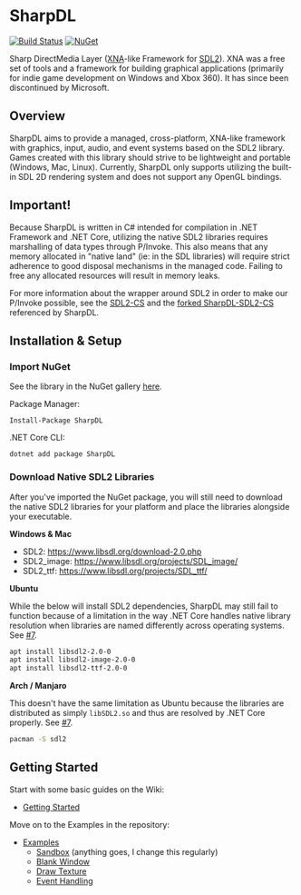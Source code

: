 # SharpDL
[![Build Status](https://dev.azure.com/justinskiles/justinskiles/_apis/build/status/babelshift.SharpDL?branchName=master)](https://dev.azure.com/justinskiles/justinskiles/_build/latest?definitionId=1&branchName=master)
[![NuGet](https://img.shields.io/nuget/v/SharpDL.svg)](https://www.nuget.org/packages/SharpDL)

Sharp DirectMedia Layer ([XNA](https://en.wikipedia.org/wiki/Microsoft_XNA)-like Framework for [SDL2](https://www.libsdl.org/index.php)). XNA was a free set of tools and a framework for building graphical applications (primarily for indie game development on Windows and Xbox 360). It has since been discontinued by Microsoft.

## Overview
SharpDL aims to provide a managed, cross-platform, XNA-like framework with graphics, input, audio, and event systems based on the SDL2 library. Games created with this library should strive to be lightweight and portable (Windows, Mac, Linux). Currently, SharpDL only supports utilizing the built-in SDL 2D rendering system and does not support any OpenGL bindings.

## Important!
Because SharpDL is written in C# intended for compilation in .NET Framework and .NET Core, utilizing the native SDL2 libraries requires marshalling of data types through P/Invoke. This also means that any memory allocated in "native land" (ie: in the SDL libraries) will require strict adherence to good disposal mechanisms in the managed code. Failing to free any allocated resources will result in memory leaks.

For more information about the wrapper around SDL2 in order to make our P/Invoke possible, see the [SDL2-CS](https://github.com/flibitijibibo/SDL2-CS) and the [forked SharpDL-SDL2-CS](https://github.com/babelshift/SDL2-CS) referenced by SharpDL.

## Installation & Setup
### Import NuGet
See the library in the NuGet gallery [here](https://www.nuget.org/packages/SharpDL).

Package Manager:
```
Install-Package SharpDL
```

.NET Core CLI:
```
dotnet add package SharpDL
```

### Download Native SDL2 Libraries
After you've imported the NuGet package, you will still need to download the native SDL2 libraries for your platform and place the libraries alongside your executable.

**Windows & Mac**

- SDL2: https://www.libsdl.org/download-2.0.php
- SDL2_image: https://www.libsdl.org/projects/SDL_image/
- SDL2_ttf: https://www.libsdl.org/projects/SDL_ttf/

**Ubuntu**

While the below will install SDL2 dependencies, SharpDL may still fail to function because of a limitation in the way .NET Core handles native library resolution when libraries are named differently across operating systems. See [#7](https://github.com/babelshift/SharpDL/issues/7).
```bash
apt install libsdl2-2.0-0
apt install libsdl2-image-2.0-0
apt install libsdl2-ttf-2.0-0
```

**Arch / Manjaro**

This doesn't have the same limitation as Ubuntu because the libraries are distributed as simply `libSDL2.so` and thus are resolved by .NET Core properly. See [#7](https://github.com/babelshift/SharpDL/issues/7).
```bash
pacman -S sdl2
```

## Getting Started

Start with some basic guides on the Wiki:

- [Getting Started](https://github.com/babelshift/SharpDL/wiki/1.-Getting-Started)

Move on to the Examples in the repository:

- [Examples](https://github.com/babelshift/SharpDL/tree/master/Examples)
  - [Sandbox](https://github.com/babelshift/SharpDL/tree/master/Examples/Example0_Sandbox) (anything goes, I change this regularly)
  - [Blank Window](https://github.com/babelshift/SharpDL/tree/master/Examples/Example1_BlankWindow)
  - [Draw Texture](https://github.com/babelshift/SharpDL/tree/master/Examples/Example2_DrawTexture)
  - [Event Handling](https://github.com/babelshift/SharpDL/tree/master/Examples/Example3_EventHandling)
